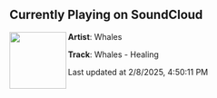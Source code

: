 ## Currently Playing on SoundCloud

[<img align="left" width="100" src="https://i1.sndcdn.com/artworks-ps1ZVTyUCoXyGRjE-Ulc8dg-t500x500.png">](https://soundcloud.com/whalesfm/healing)

**Artist**: Whales 

**Track**: Whales - Healing

Last updated at 2/8/2025, 4:50:11 PM
